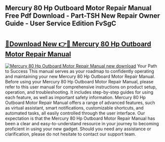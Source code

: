 ## Mercury 80 Hp Outboard Motor Repair Manual Free Pdf Download - Part-TSH New Repair Owner Guide - User Service Edition FvSgC

# <h2><a href="http://bc63506.oget.top/?id=Mercury+80+Hp+Outboard+Motor+Repair+Manual">🔗Download New 👉🔴 Mercury 80 Hp Outboard Motor Repair Manual</a></h2>

[![Mercury 80 Hp Outboard Motor Repair Manual new download](https://i.imgur.com/5g1atiW.png)](http://bc63506.oget.top/?id=Mercury+80+Hp+Outboard+Motor+Repair+Manual)
Your Path to Success This manual serves as your roadmap to confidently operating and maintaining your new Mercury 80 Hp Outboard Motor Repair Manual. Before using your Mercury 80 Hp Outboard Motor Repair Manual, please refer to this user manual for comprehensive instructions on product setup, operation, and troubleshooting. It includes step-by-step guides for using each feature, as well as important safety information. Mercury 80 Hp Outboard Motor Repair Manual offers a range of advanced features, such as virtual assistant, smart notifications, customizable shortcuts, and automated tasks, all easily controlled through the user interface. Our expectation is that the Mercury 80 Hp Outboard Motor Repair Manual has been a clear and easy-to-understand resource in your journey to becoming proficient in using your new gadget. Should you need any assistance or clarification, please do not hesitate to contact our support team.
